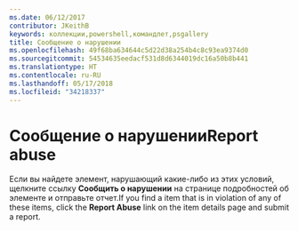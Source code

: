 ```yaml
---
ms.date: 06/12/2017
contributor: JKeithB
keywords: коллекции,powershell,командлет,psgallery
title: Сообщение о нарушении
ms.openlocfilehash: 49f68ba634644c5d22d38a254b4c8c93ea9374d0
ms.sourcegitcommit: 54534635eedacf531d8d6344019dc16a50b8b441
ms.translationtype: HT
ms.contentlocale: ru-RU
ms.lasthandoff: 05/17/2018
ms.locfileid: "34218337"
---
```

# <a name="report-abuse"></a><span data-ttu-id="efe8a-103">Сообщение о нарушении</span><span class="sxs-lookup"><span data-stu-id="efe8a-103">Report abuse</span></span>

<span data-ttu-id="efe8a-104">Если вы найдете элемент, нарушающий какие-либо из этих условий, щелкните ссылку **Сообщить о нарушении** на странице подробностей об элементе и отправьте отчет.</span><span class="sxs-lookup"><span data-stu-id="efe8a-104">If you find a item that is in violation of any of these items, click the **Report Abuse** link on the item details page and submit a report.</span></span>